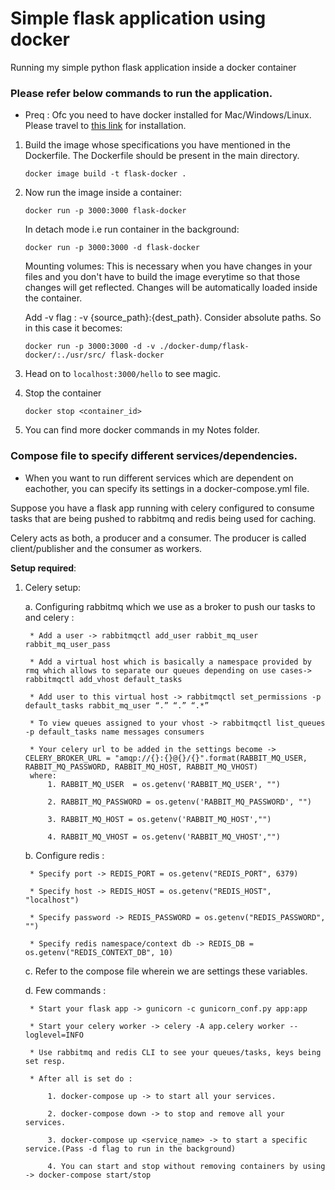 # Simple flask application using docker
Running my simple python flask application inside a docker container

### **Please refer below commands to run the application.**
* Preq : Ofc you need to have docker installed for Mac/Windows/Linux. Please travel to [this link](https://docs.docker.com/get-docker/) for installation.

1. Build the image whose specifications you have mentioned in the Dockerfile. The Dockerfile should be present in the main directory.

    `docker image build -t flask-docker .`

2. Now run the image inside a container:

    `docker run -p 3000:3000 flask-docker`

   In detach mode i.e run container in the background:

    `docker run -p 3000:3000 -d flask-docker`

   Mounting volumes: This is necessary when you have changes in your files and you don't have to build the image everytime so that those changes will get reflected. Changes will be automatically loaded inside the container.

   Add -v flag : -v {source_path}:{dest_path}. Consider absolute paths. So in this case it becomes:

    `docker run -p 3000:3000 -d -v ./docker-dump/flask-docker/:./usr/src/ flask-docker`

3. Head on to ```localhost:3000/hello``` to see magic.

4. Stop the container

    `docker stop <container_id>`

5. You can find more docker commands in my Notes folder.


### **Compose file to specify different services/dependencies.**

* When you want to run different services which are dependent on eachother, you can specify its settings in a docker-compose.yml file.

Suppose you have a flask app running with celery configured to consume tasks that are being pushed to rabbitmq and redis being used for caching.

Celery acts as both, a producer and a consumer. The producer is called client/publisher and the consumer as workers. 

**Setup required**:
1. Celery setup:

    a. Configuring rabbitmq which we use as a broker to push our tasks to and celery : 

        * Add a user -> rabbitmqctl add_user rabbit_mq_user rabbit_mq_user_pass

        * Add a virtual host which is basically a namespace provided by rmq which allows to separate our queues depending on use cases-> rabbitmqctl add_vhost default_tasks

        * Add user to this virtual host -> rabbitmqctl set_permissions -p default_tasks rabbit_mq_user “.” “.” “.*”

        * To view queues assigned to your vhost -> rabbitmqctl list_queues -p default_tasks name messages consumers

        * Your celery url to be added in the settings become -> CELERY_BROKER_URL = "amqp://{}:{}@{}/{}".format(RABBIT_MQ_USER, RABBIT_MQ_PASSWORD, RABBIT_MQ_HOST, RABBIT_MQ_VHOST)
        where:
            1. RABBIT_MQ_USER  = os.getenv('RABBIT_MQ_USER', "")

            2. RABBIT_MQ_PASSWORD = os.getenv('RABBIT_MQ_PASSWORD', "")

            3. RABBIT_MQ_HOST = os.getenv('RABBIT_MQ_HOST',"")

            4. RABBIT_MQ_VHOST = os.getenv('RABBIT_MQ_VHOST',"")

    b. Configure redis : 

        * Specify port -> REDIS_PORT = os.getenv("REDIS_PORT", 6379)

        * Specify host -> REDIS_HOST = os.getenv("REDIS_HOST", "localhost")

        * Specify password -> REDIS_PASSWORD = os.getenv("REDIS_PASSWORD", "")

        * Specify redis namespace/context db -> REDIS_DB = os.getenv("REDIS_CONTEXT_DB", 10)

    c. Refer to the compose file wherein we are settings these variables. 

    d. Few commands : 

        * Start your flask app -> gunicorn -c gunicorn_conf.py app:app

        * Start your celery worker -> celery -A app.celery worker --loglevel=INFO

        * Use rabbitmq and redis CLI to see your queues/tasks, keys being set resp.

        * After all is set do : 

            1. docker-compose up -> to start all your services.

            2. docker-compose down -> to stop and remove all your services. 

            3. docker-compose up <service_name> -> to start a specific service.(Pass -d flag to run in the background)

            4. You can start and stop without removing containers by using -> docker-compose start/stop

